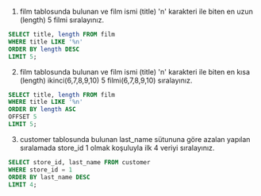 1. film tablosunda bulunan ve film ismi (title) 'n' karakteri ile biten en uzun (length) 5 filmi sıralayınız.
```SQL
SELECT title, length FROM film
WHERE title LIKE '%n' 
ORDER BY length DESC
LIMIT 5;
```
2. film tablosunda bulunan ve film ismi (title) 'n' karakteri ile biten en kısa (length) ikinci(6,7,8,9,10) 5 filmi(6,7,8,9,10) sıralayınız.
```SQL
SELECT title, length FROM film
WHERE title LIKE '%n' 
ORDER BY length ASC
OFFSET 5
LIMIT 5;
```
3. customer tablosunda bulunan last_name sütununa göre azalan yapılan sıralamada store_id 1 olmak koşuluyla ilk 4 veriyi sıralayınız.
```SQL
SELECT store_id, last_name FROM customer
WHERE store_id = 1
ORDER BY last_name DESC 
LIMIT 4;
```

